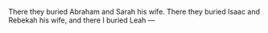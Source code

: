 There they buried Abraham and Sarah his wife. There they buried Isaac and Rebekah his wife, and there I buried Leah —
